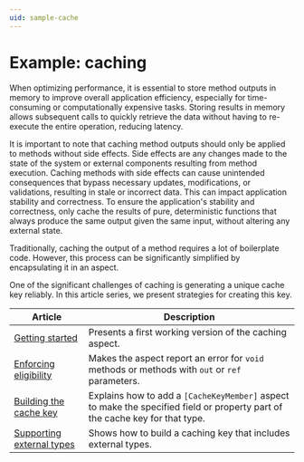 ```yaml
---
uid: sample-cache
---
```


# Example: caching

When optimizing performance, it is essential to store method outputs in memory to improve overall application efficiency, especially for time-consuming or computationally expensive tasks. Storing results in memory allows subsequent calls to quickly retrieve the data without having to re-execute the entire operation, reducing latency.

It is important to note that caching method outputs should only be applied to methods without side effects. Side effects are any changes made to the state of the system or external components resulting from method execution. Caching methods with side effects can cause unintended consequences that bypass necessary updates, modifications, or validations, resulting in stale or incorrect data. This can impact application stability and correctness. To ensure the application's stability and correctness, only cache the results of pure, deterministic functions that always produce the same output given the same input, without altering any external state.

Traditionally, caching the output of a method requires a lot of boilerplate code. However, this process can be significantly simplified by encapsulating it in an aspect.

One of the significant challenges of caching is generating a unique cache key reliably. In this article series, we present strategies for creating this key.

| Article | Description |
| ------- | ----------- |
| [Getting started](caching-1/README.md) | Presents a first working version of the caching aspect. |
| [Enforcing eligibility](caching-2/README.md) | Makes the aspect report an error for `void` methods or methods with `out` or `ref` parameters. |
| [Building the cache key](caching-3/README.md) | Explains how to add a `[CacheKeyMember]` aspect to make the specified field or property part of the cache key for that type. |
| [Supporting external types](caching-4/README.md) | Shows how to build a caching key that includes external types. |
